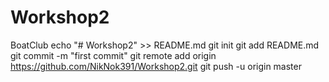 # Workshop2
BoatClub
echo "# Workshop2" >> README.md
git init
git add README.md
git commit -m "first commit"
git remote add origin https://github.com/NikNok391/Workshop2.git
git push -u origin master
